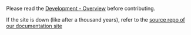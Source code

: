 
Please read the [Development - Overview](https://open-llm-vtuber.github.io/docs/development-guide/overview) before contributing.

If the site is down (like after a thousand years), refer to the [source repo of our documentation site](https://github.com/Open-LLM-VTuber/open-llm-vtuber.github.io/blob/main/docs/development-guide/overview.md)
